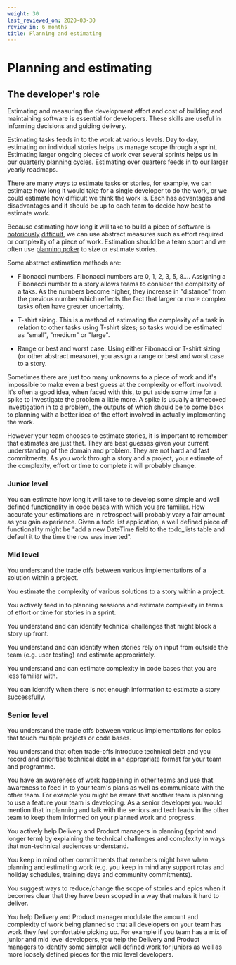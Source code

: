 ```yaml
---
weight: 30
last_reviewed_on: 2020-03-30
review_in: 6 months
title: Planning and estimating
---
```


# Planning and estimating

## The developer's role

Estimating and measuring the development effort and cost of building and maintaining software is essential for developers. These skills are useful in informing decisions and guiding delivery.

Estimating tasks feeds in to the work at various levels. Day to day, estimating on individual stories helps us manage scope through a sprint. Estimating larger ongoing pieces of work over several sprints helps us in our [quarterly planning cycles][quarterly-planning]. Estimating over quarters feeds in to our larger yearly roadmaps.

There are many ways to estimate tasks or stories, for example, we can estimate how long it would take for a single developer to do the work, or we could estimate how difficult we think the work is. Each has advantages and disadvantages and it should be up to each team to decide how best to estimate work.

Because estimating how long it will take to build a piece of software is [notoriously][dan-north] [difficult][quora], we can use abstract measures such as effort required or complexity of a piece of work. Estimation should be a team sport and we often use [planning poker][planning-poker] to size or estimate stories.

Some abstract estimation methods are:

* Fibonacci numbers. Fibonacci numbers are 0, 1, 2, 3, 5, 8.... Assigning a Fibonacci number to a story allows teams to consider the complexity of a taks. As the numbers become higher, they increase in "distance" from the previous number which reflects the fact that larger or more complex tasks often have greater uncertainty.

* T-shirt sizing. This is a method of estimating the complexity of a task in relation to other tasks using T-shirt sizes; so tasks would be estimated as "small", "medium" or "large".

* Range or best and worst case. Using either Fibonacci or T-shirt sizing (or other abstract measure), you assign a range or best and worst case to a story.

Sometimes there are just too many unknowns to a piece of work and it's impossible to make even a best guess at the complexity or effort involved. It's often a good idea, when faced with this, to put aside some time for a spike to investigate the problem a little more. A spike is usually a timeboxed investigation in to a problem, the outputs of which should be to come back to planning with a better idea of the effort involved in actually implementing the work.

However your team chooses to estimate stories, it is important to remember that estimates are just that. They are best guesses given your current understanding of the domain and problem. They are not hard and fast commitments. As you work through a story and a project, your estimate of the complexity, effort or time to complete it will probably change.

[quarterly-planning]: https://gds.blog.gov.uk/2017/08/14/quarterly-missions-a-new-way-of-working/
[dan-north]: https://dannorth.net/2009/07/01/the-perils-of-estimation/
[quora]: https://www.quora.com/Engineering-Management/Why-are-software-development-task-estimations-regularly-off-by-a-factor-of-2-3/answer/Michael-Wolfe?srid=24b&share=1
[planning-poker]: http://en.wikipedia.org/wiki/Planning_poker

### Junior level

You can estimate how long it will take to to develop some simple and well defined functionality in code bases with which you are familiar. How accurate your estimations are in retrospect will probably vary a fair amount as you gain experience. Given a todo list application, a well defined piece of functionality might be "add a new DateTime field to the todo_lists table and default it to the time the row was inserted".

### Mid level

You understand the trade offs between various implementations of a solution within a project.

You estimate the complexity of various solutions to a story within a project.

You actively feed in to planning sessions and estimate complexity in terms of effort or time for stories in a sprint.

You understand and can identify technical challenges that might block a story up front.

You understand and can identify when stories rely on input from outside the team (e.g. user testing) and estimate appropriately.

You understand and can estimate complexity in code bases that you are less familiar with.

You can identify when there is not enough information to estimate a story successfully.

### Senior level

You understand the trade offs between various implementations for epics that touch multiple projects or code bases.

You understand that often trade-offs introduce technical debt and you record and prioritise technical debt in an appropriate format for your team and programme.

You have an awareness of work happening in other teams and use that awareness to feed in to your team's plans as well as communicate with the other team. For example you might be aware that another team is planning to use a feature your team is developing. As a senior developer you would mention that in planning and talk with the seniors and tech leads in the other team to keep them informed on your planned work and progress.

You actively help Delivery and Product managers in planning (sprint and longer term) by explaining the technical challenges and complexity in ways that non-technical audiences understand.

You keep in mind other commitments that members might have when planning and estimating work (e.g. you keep in mind any support rotas and holiday schedules, training days and community commitments).

You suggest ways to reduce/change the scope of stories and epics when it becomes clear that they have been scoped in a way that makes it hard to deliver.

You help Delivery and Product manager modulate the amount and complexity of work being planned so that all developers on your team has work they feel comfortable picking up. For example if you team has a mix of junior and mid level developers, you help the Delivery and Product managers to identify some simpler well defined work for juniors as well as more loosely defined pieces for the mid level developers.
